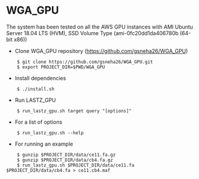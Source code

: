 # WGA_GPU 

The system has been tested on all the AWS GPU instances with AMI Ubuntu Server 18.04 LTS (HVM), SSD Volume Type (ami-0fc20dd1da406780b (64-bit x86))


* Clone WGA_GPU repository (https://github.com/gsneha26/WGA_GPU)

```
    $ git clone https://github.com/gsneha26/WGA_GPU.git
    $ export PROJECT_DIR=$PWD/WGA_GPU
```

* Install dependencies

```
    $ ./install.sh
```

* Run LASTZ_GPU

```
    $ run_lastz_gpu.sh target query "[options]"
```

* For a list of options 

```
    $ run_lastz_gpu.sh --help
```

* For running an example

```
    $ gunzip $PROJECT_DIR/data/ce11.fa.gz
    $ gunzip $PROJECT_DIR/data/cb4.fa.gz
    $ run_lastz_gpu.sh $PROJECT_DIR/data/ce11.fa $PROJECT_DIR/data/cb4.fa > ce11.cb4.maf
```
